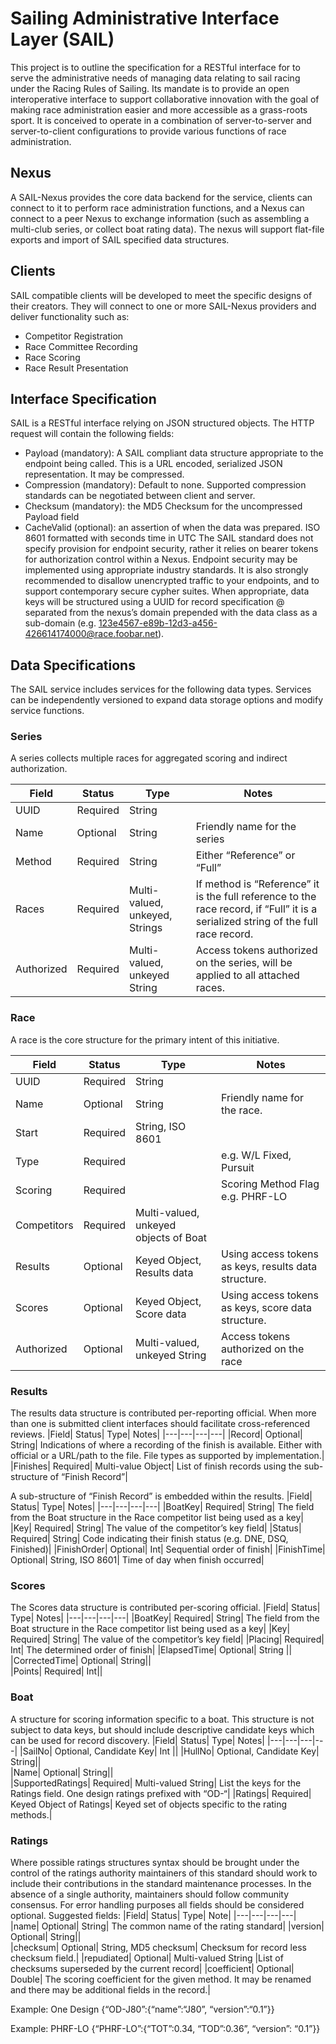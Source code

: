 # Sailing Administrative Interface Layer (SAIL)
This project is to outline the specification for a RESTful interface for to serve the administrative needs of managing data relating to sail racing under the Racing Rules of Sailing. Its mandate is to provide an open interoperative interface to support collaborative innovation with the goal of making race administration easier and more accessible as a grass-roots sport. 
It is conceived to operate in a combination of server-to-server and server-to-client configurations to provide various functions of race administration. 
## Nexus
A SAIL-Nexus provides the core data backend for the service, clients can connect to it to perform race administration functions, and a Nexus can connect to a peer Nexus to exchange information (such as assembling a multi-club series, or collect boat rating data). The nexus will support flat-file exports and import of SAIL specified data structures.
## Clients
SAIL compatible clients will be developed to meet the specific designs of their creators. They will connect to one or more SAIL-Nexus providers and deliver functionality such as:
* Competitor Registration
* Race Committee Recording
* Race Scoring
* Race Result Presentation
## Interface Specification
SAIL is a RESTful interface relying on JSON structured objects. The HTTP request will contain the following fields:
* Payload (mandatory): A SAIL compliant data structure appropriate to the endpoint being called. This is a URL encoded, serialized JSON representation. It may be compressed.
* Compression (mandatory): Default to none. Supported compression standards can be negotiated between client and server.
* Checksum (mandatory): the MD5 Checksum for the uncompressed Payload field
* CacheValid (optional): an assertion of when the data was prepared. ISO 8601 formatted with seconds time in UTC
The SAIL standard does not specify provision for endpoint security, rather it relies on bearer tokens for authorization control within a Nexus. Endpoint security may be implemented using appropriate industry standards. It is also strongly recommended to disallow unencrypted traffic to your endpoints, and to support contemporary secure cypher suites.
When appropriate, data keys will be structured using a UUID for record specification @ separated from the nexus’s domain prepended with the data class as a sub-domain (e.g. 123e4567-e89b-12d3-a456-426614174000@race.foobar.net).
## Data Specifications
The SAIL service includes services for the following data types. Services can be independently versioned to expand data storage options and modify service functions. 

### Series
A series collects multiple races for aggregated scoring and indirect authorization.

|Field|	Status|	Type|	Notes|
|---|---|---|---|
|UUID|	Required|	String||	
|Name	|Optional|	String|	Friendly name for the series|
|Method	|Required|	String|	Either “Reference” or “Full”|
|Races	|Required|	Multi-valued, unkeyed, Strings|	If method is “Reference” it is the full reference to the race record, if “Full” it is a serialized string of the full race record.|
|Authorized	|Required|	Multi-valued, unkeyed String|	Access tokens authorized on the series, will be applied to all attached races.|

### Race
A race is the core structure for the primary intent of this initiative. 

|Field|	Status|	Type|	Notes|
|---|---|---|---|
|UUID|	Required|	String||	
|Name	|Optional|	String|	Friendly name for the race.|
|Start|	Required|	String, ISO 8601	||
|Type|	Required|	|	e.g. W/L Fixed, Pursuit|
|Scoring|	Required||		Scoring Method Flag e.g. PHRF-LO|
|Competitors|	Required|	Multi-valued, unkeyed objects of Boat	||
|Results|	Optional|	Keyed Object, Results data|	Using access tokens as keys, results data structure.|
|Scores|	Optional|	Keyed Object, Score data|	Using access tokens as keys, score data structure.|
|Authorized|	Optional|	Multi-valued, unkeyed String|	Access tokens authorized on the race|

### Results
The results data structure is contributed per-reporting official. When more than one is submitted client interfaces should facilitate cross-referenced reviews.
|Field|	Status|	Type|	Notes|
|---|---|---|---|
|Record|	Optional|	String|	Indications of where a recording of the finish is available. Either with official or a URL/path to the file. File types as supported by implementation.|
|Finishes|	Required|	Multi-value Object|	List of finish records using the sub-structure of “Finish Record”|

A sub-structure of “Finish Record” is embedded within the results.
|Field|	Status|	Type|	Notes|
|---|---|---|---|
|BoatKey|	Required|	String|	The field from the Boat structure in the Race competitor list being used as a key|
|Key|	Required|	String|	The value of the competitor’s key field|
|Status|	Required|	String|	Code indicating their finish status (e.g. DNE, DSQ, Finished)|
|FinishOrder|	Optional|	Int|	Sequential order of finish|
|FinishTime|	Optional|	String, ISO 8601|	Time of day when finish occurred|

### Scores
The Scores data structure is contributed per-scoring official. 
|Field|	Status|	Type|	Notes|
|---|---|---|---|
|BoatKey|	Required|	String|	The field from the Boat structure in the Race competitor list being used as a key|
|Key|	Required|	String|	The value of the competitor’s key field|
|Placing|	Required|	Int|	The determined order of finish|
|ElapsedTime|	Optional|	String	||
|CorrectedTime|	Optional|	String||	
|Points|	Required|	Int||	

### Boat
A structure for scoring information specific to a boat. This structure is not subject to data keys, but should include descriptive candidate keys which can be used for record discovery.
|Field|	Status|	Type|	Notes|
|---|---|---|---|
|SailNo|	Optional, Candidate Key|	Int	||
|HullNo|	Optional, Candidate Key|	String||	
|Name|	Optional|	String||	
|SupportedRatings|	Required|	Multi-valued String|	List the keys for the Ratings field. One design ratings prefixed with “OD-“|
|Ratings|	Required|	Keyed Object of Ratings|	Keyed set of objects specific to the rating methods.|

### Ratings
Where possible ratings structures syntax should be brought under the control of the ratings authority maintainers of this standard should work to include their contributions in the standard maintenance processes. In the absence of a single authority, maintainers should follow community consensus. For error handling purposes all fields should be considered optional. Suggested fields:
|Field|	Status|	Type|	Note|
|---|---|---|---|
|name|	Optional|	String|	The common name of the rating standard|
|version|	Optional|	String||	
|checksum|	Optional|	String, MD5 checksum|	Checksum for record less checksum field.|
|repudiated|	Optional|	Multi-valued String	|List of checksums superseded by the current record|
|coefficient|	Optional|	Double|	The scoring coefficient for the given method. It may be renamed and there may be additional fields in the record.|

Example: One Design
{“OD-J80”:{“name”:“J80”, “version”:“0.1”}}

Example: PHRF-LO
{“PHRF-LO”:{“TOT”:0.34, “TOD”:0.36”, “version”: “0.1”}}


